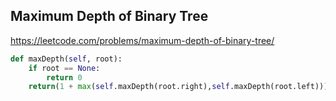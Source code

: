 ## Maximum Depth of Binary Tree

https://leetcode.com/problems/maximum-depth-of-binary-tree/

```python
def maxDepth(self, root):       
    if root == None:
        return 0
    return(1 + max(self.maxDepth(root.right),self.maxDepth(root.left)))
```    
